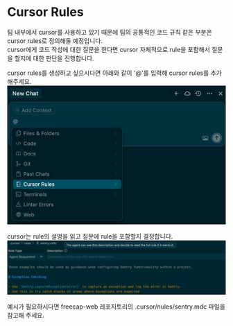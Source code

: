 # Cursor Rules

팀 내부에서 cursor를 사용하고 있기 때문에 팀의 공통적인 코드 규칙 같은 부분은 cursor rules로 정의해둘 예정입니다.  
cursor에게 코드 작성에 대한 질문을 한다면 cursor 자체적으로 rule을 포함해서 질문을 할지에 대한 판단을 진행합니다.  

cursor rules를 생성하고 싶으시다면 아래와 같이 '@'를 입력해 cursor rules를 추가해주세요.
![image](../../uploads/83fa197a26d59413f76713652c94c831/image.png)

cursor는 rule의 설명을 읽고 질문에 rule을 포함할지 결정합니다.  
![image](../../uploads/3c7a0747db62d9b0f9d8633a12d51c92/image.png)

예시가 필요하시다면 freecap-web 레포지토리의 .cursor/nules/sentry.mdc 파일을 참고해 주세요.